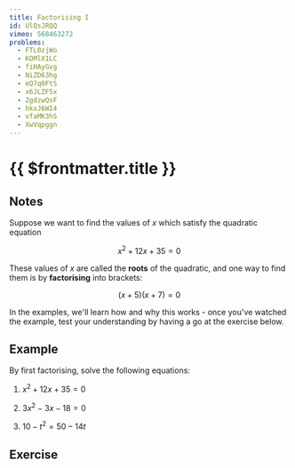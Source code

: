 ```yaml
---
title: Factorising I
id: UlQsJRQQ
vimeo: 568463272
problems:
  - FTL0zjWo
  - KOMlX1LC
  - fiHAyGvg
  - NiZD63hg
  - eQ7q0FtS
  - x6JLZF5x
  - ZgdzwQsF
  - hkxJ6WI4
  - vfaMK3hS
  - XwVqpggn
---
```


# {{ $frontmatter.title }}

## Notes

Suppose we want to find the values of $x$ which satisfy the quadratic equation

$$
x^2 + 12x + 35 = 0
$$

These values of $x$ are called the **roots** of the quadratic, and one way to
find them is by **factorising** into brackets:

$$
(x+5)(x+7) = 0
$$

In the examples, we'll learn how and why this works - once you've watched the
example, test your understanding by having a go at the exercise below.

## Example

<Example :id="$frontmatter.vimeo">

By first factorising, solve the following equations:

1.  $x^2 + 12x + 35 = 0$

1.  $3x^2 - 3x - 18 = 0$

1.  $10 - t^2 = 50 - 14t$

</Example>

## Exercise

<Exercise :id="$frontmatter.id"></Exercise>
